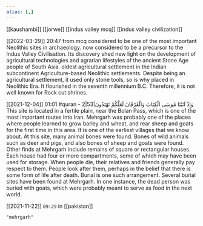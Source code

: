 ```yaml
---
alias: [,]
---
```

[[kaushambi]] [[jorwe]] [[indus valley mcq]] [[indus valley civilization]]

[[2022-03-29]] 20:47
from mcq
considered to be one of the most important Neolithic sites in archaeology.
now considered to be a precursor to the Indus Valley Civilisation.
Its discovery shed new light on the development of agricultural technologies and agrarian lifestyles of the ancient Stone Age people of South Asia.
oldest agricultural settlement in the Indian subcontinent Agriculture-based Neolithic settlements.
Despite being an agricultural settlement, it used only stone tools, so is why placed in Neolithic Era. It flourished in the seventh millennium B.C. Therefore, it is not well known 
for Rock cut shrines.

[[2021-12-04]] 01:01 #quran - 2|53|وَإِذْ آتَيْنَا مُوسَى الْكِتَابَ وَالْفُرْقَانَ لَعَلَّكُمْ تَهْتَدُونَ
This site is located in a fertile plain, near the Bolan Pass, which is one of the most important routes into Iran.
Mehrgarh was probably one of the places where people learned to grow barley and wheat, and rear sheep and goats for the first time in this area.
It is one of the earliest villages that we know about.
At this site, many animal bones were found. Bones of wild animals such as deer and pigs, and also bones of sheep and goats were found.
Other finds at Mehrgarh include remains of square or rectangular houses.
Each house had four or more compartments, some of which may have been used for storage.
When people die, their relatives and friends generally pay respect to them.
People look after them, perhaps in the belief that there is some form of life after death.
Burial is one such arrangement. Several burial sites have been found at Mehrgarh.
In one instance, the dead person was buried with goats, which were probably meant to serve as food in the next world.

[[2021-11-22]] `09:29`
in [[pakistan]]
```query
"mehrgarh"
```